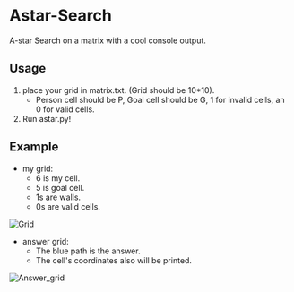 # Astar-Search
A-star Search on a matrix with a cool console output. 

## Usage
1. place your grid in matrix.txt. (Grid should be 10*10).
   * Person cell should be P, Goal cell should be G, 1 for invalid cells, an 0 for valid cells.
3. Run astar.py!

## Example
* my grid:
  * 6 is my cell.
  * 5 is goal cell.
  * 1s are walls.
  * 0s are valid cells.

![Grid](https://i.imgur.com/jMoF42q.png)

* answer grid:
  * The blue path is the answer.
  * The cell's coordinates also will be printed.

![Answer_grid](https://i.imgur.com/hug9EEu.png)
